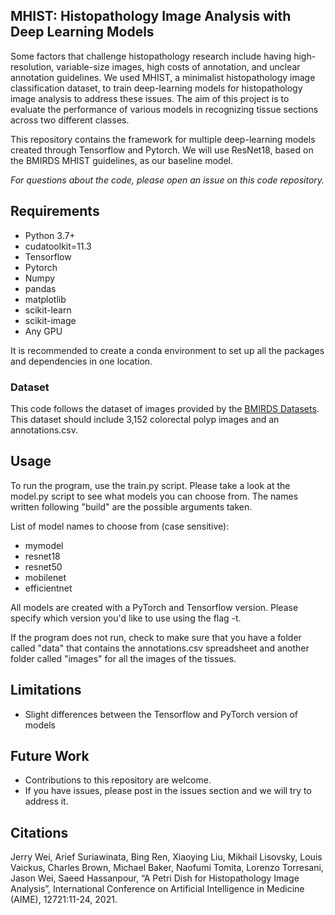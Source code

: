 ## **MHIST: Histopathology Image Analysis with Deep Learning Models**
Some factors that challenge histopathology research include having high-resolution, variable-size images, high costs of annotation, and unclear annotation guidelines.
We used MHIST, a minimalist histopathology image classification dataset, to train deep-learning models for histopathology image analysis to address these issues.
The aim of this project is to evaluate the performance of various models in recognizing tissue sections across two different classes.

This repository contains the framework for multiple deep-learning models created through Tensorflow and Pytorch.
We will use ResNet18, based on the BMIRDS MHIST guidelines, as our baseline model. 

*For questions about the code, please open an issue on this code repository.*

## **Requirements**
- Python 3.7+
- cudatoolkit=11.3
- Tensorflow
- Pytorch
- Numpy
- pandas
- matplotlib
- scikit-learn
- scikit-image
- Any GPU

It is recommended to create a conda environment to set up all the packages and dependencies in one location.

### Dataset
This code follows the dataset of images provided by the [BMIRDS Datasets](https://bmirds.github.io/MHIST/). This dataset should include 3,152 colorectal polyp images and an annotations.csv.

## **Usage**
To run the program, use the train.py script.
Please take a look at the model.py script to see what models you can choose from.
The names written following "build" are the possible arguments taken.

List of model names to choose from (case sensitive):
- mymodel
- resnet18
- resnet50
- mobilenet
- efficientnet

All models are created with a PyTorch and Tensorflow version. Please specify which version you'd like to use using the flag -t.

If the program does not run, check to make sure that you have a folder called "data" that contains the annotations.csv spreadsheet and another folder called "images" for all the images of the tissues.

## **Limitations**
- Slight differences between the Tensorflow and PyTorch version of models

## **Future Work**
- Contributions to this repository are welcome.
- If you have issues, please post in the issues section and we will try to address it.

## **Citations**
Jerry Wei, Arief Suriawinata, Bing Ren, Xiaoying Liu, Mikhail Lisovsky, Louis Vaickus, Charles Brown, Michael Baker, Naofumi Tomita, Lorenzo Torresani, Jason Wei, Saeed Hassanpour, “A Petri Dish for Histopathology Image Analysis”, International Conference on Artificial Intelligence in Medicine (AIME), 12721:11-24, 2021.
